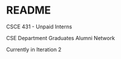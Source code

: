 # README

CSCE 431 - Unpaid Interns

CSE Department Graduates Alumni Network

Currently in Iteration 2

